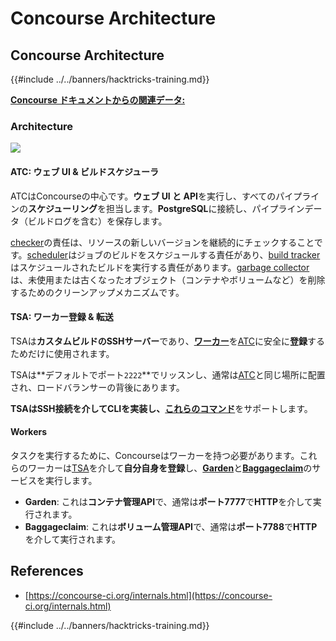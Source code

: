 # Concourse Architecture

## Concourse Architecture

{{#include ../../banners/hacktricks-training.md}}

[**Concourse ドキュメントからの関連データ:**](https://concourse-ci.org/internals.html)

### Architecture

![](<../../images/image (187).png>)

#### ATC: ウェブ UI & ビルドスケジューラ

ATCはConcourseの中心です。**ウェブ UI と API**を実行し、すべてのパイプラインの**スケジューリング**を担当します。**PostgreSQL**に接続し、パイプラインデータ（ビルドログを含む）を保存します。

[checker](https://concourse-ci.org/checker.html)の責任は、リソースの新しいバージョンを継続的にチェックすることです。[scheduler](https://concourse-ci.org/scheduler.html)はジョブのビルドをスケジュールする責任があり、[build tracker](https://concourse-ci.org/build-tracker.html)はスケジュールされたビルドを実行する責任があります。[garbage collector](https://concourse-ci.org/garbage-collector.html)は、未使用または古くなったオブジェクト（コンテナやボリュームなど）を削除するためのクリーンアップメカニズムです。

#### TSA: ワーカー登録 & 転送

TSAは**カスタムビルドのSSHサーバー**であり、[**ワーカー**](https://concourse-ci.org/internals.html#architecture-worker)を[ATC](https://concourse-ci.org/internals.html#component-atc)に安全に**登録**するためだけに使用されます。

TSAは**デフォルトでポート`2222`**でリッスンし、通常は[ATC](https://concourse-ci.org/internals.html#component-atc)と同じ場所に配置され、ロードバランサーの背後にあります。

**TSAはSSH接続を介してCLIを実装し、**[**これらのコマンド**](https://concourse-ci.org/internals.html#component-tsa)をサポートします。

#### Workers

タスクを実行するために、Concourseはワーカーを持つ必要があります。これらのワーカーは[TSA](https://concourse-ci.org/internals.html#component-tsa)を介して**自分自身を登録**し、[**Garden**](https://github.com/cloudfoundry-incubator/garden)と[**Baggageclaim**](https://github.com/concourse/baggageclaim)のサービスを実行します。

- **Garden**: これは**コンテナ管理API**で、通常は**ポート7777**で**HTTP**を介して実行されます。
- **Baggageclaim**: これは**ボリューム管理API**で、通常は**ポート7788**で**HTTP**を介して実行されます。

## References

- [https://concourse-ci.org/internals.html](https://concourse-ci.org/internals.html)

{{#include ../../banners/hacktricks-training.md}}
